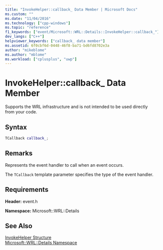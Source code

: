 ```yaml
---
title: "InvokeHelper::callback_ Data Member | Microsoft Docs"
ms.custom: ""
ms.date: "11/04/2016"
ms.technology: ["cpp-windows"]
ms.topic: "reference"
f1_keywords: ["event/Microsoft::WRL::Details::InvokeHelper::callback_"]
dev_langs: ["C++"]
helpviewer_keywords: ["callback_ data member"]
ms.assetid: 6f0cbf6d-0448-46f8-ba71-bd6fd8702e3a
author: "mikeblome"
ms.author: "mblome"
ms.workload: ["cplusplus", "uwp"]
---
```

# InvokeHelper::callback_ Data Member

Supports the WRL infrastructure and is not intended to be used directly from your code.

## Syntax

```cpp
TCallback callback_;
```

## Remarks

Represents the event handler to call when an event occurs.

The `TCallback` template parameter specifies the type of the event handler.

## Requirements

**Header:** event.h

**Namespace:** Microsoft::WRL::Details

## See Also

[InvokeHelper Structure](../windows/invokehelper-structure.md)  
[Microsoft::WRL::Details Namespace](../windows/microsoft-wrl-details-namespace.md)